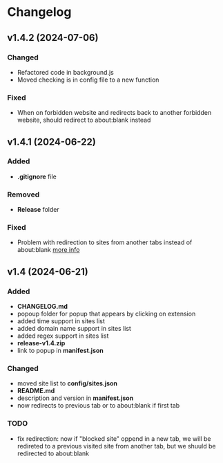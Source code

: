 # Changelog

## v1.4.2 (2024-07-06)

### Changed

- Refactored code in background.js
- Moved checking is in config file to a new function

### Fixed

- When on forbidden website and redirects back to another forbidden website, should redirect to about:blank instead

## v1.4.1 (2024-06-22)

### Added

- **.gitignore** file

### Removed

- **Release** folder

### Fixed

- Problem with redirection to sites from another tabs instead of about:blank [more info](#todo)

## v1.4 (2024-06-21)

### Added

- **CHANGELOG.md**
- popoup folder for popup that appears by clicking on extension
- added time support in sites list
- added domain name support in sites list
- added regex support in sites list
- **release-v1.4.zip**
- link to popup in **manifest.json**

### Changed

- moved site list to **config/sites.json**
- **README.md**
- description and version in **manifest.json**
- now redirects to previous tab or to about:blank if first tab

### TODO

- fix redirection: now if "blocked site" oppend in a new tab, we will be redireted to a previous visited site from another tab, but we shuuld be redirected to about:blank
